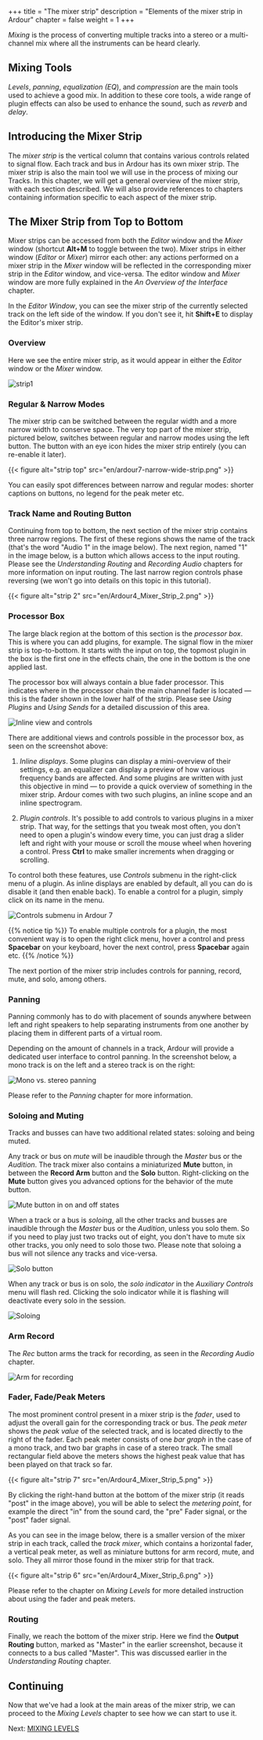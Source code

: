 +++
title = "The mixer strip"
description = "Elements of the mixer strip in Ardour"
chapter = false
weight = 1
+++

_Mixing_ is the process of converting multiple tracks into a stereo or a
multi-channel mix where all the instruments can be heard clearly.

## Mixing Tools

_Levels_, _panning_, _equalization (EQ_), and _compression_ are the main tools
used to achieve a good mix. In addition to these core tools, a wide range of
plugin effects can also be used to enhance the sound, such as _reverb_ and
_delay_.  

## Introducing the Mixer Strip

The _mixer strip_ is the vertical column that contains various controls related
to signal flow. Each track and bus in Ardour has its own mixer strip. The mixer
strip is also the main tool we will use in the process of mixing our Tracks. In
this chapter, we will get a general overview of the mixer strip, with each
section described. We will also provide references to chapters containing
information specific to each aspect of the mixer strip.

## The Mixer Strip from Top to Bottom

Mixer strips can be accessed from both the _Editor_ window and the _Mixer_
window (shortcut **Alt+M** to toggle between the two). Mixer strips in either
window (_Editor_ or _Mixer_) mirror each other: any actions performed on a mixer
strip in the _Mixer_ window will be reflected in the corresponding mixer strip
in the _Editor_ window, and vice-versa. The editor window and _Mixer_ window are
more fully explained in the _An Overview of the Interface_ chapter. 

In the _Editor Window_, you can see the mixer strip of the currently selected
track on the left side of the window. If you don't see it, hit **Shift+E** to
display the Editor's mixer strip.

### Overview

Here we see the entire mixer strip, as it would appear in either the _Editor_
window or the _Mixer_ window. 

![strip1](en/Ardour4_Mixer_Strip_1.png?height=60vh)

### Regular & Narrow Modes

The mixer strip can be switched between the regular width and a more narrow
width to conserve space. The very top part of the mixer strip, pictured below,
switches between regular and narrow modes using the left button. The button with
an eye icon hides the mixer strip entirely (you can re-enable it later).
 
{{< figure alt="strip top" src="en/ardour7-narrow-wide-strip.png" >}}

You can easily spot differences between narrow and regular modes: shorter
captions on buttons, no legend for the peak meter etc.

### Track Name and Routing Button

Continuing from top to bottom, the next section of the mixer strip contains
three narrow regions. The first of these regions shows the name of the track
(that's the word "Audio 1" in the image below). The next region, named "1" in
the image below, is a button which allows access to the input routing. Please
see the _Understanding Routing_ and _Recording Audio_ chapters for more
information on input routing. The last narrow region controls phase reversing
(we won't go into details on this topic in this tutorial). 

{{< figure alt="strip 2" src="en/Ardour4_Mixer_Strip_2.png" >}} 

### Processor Box 

The large black region at the bottom of this section is the _processor box_.
This is where you can add plugins, for example. The signal flow in the mixer
strip is top-to-bottom. It starts with the input on top, the topmost plugin in
the box is the first one in the effects chain, the one in the bottom is the one
applied last.

The processor box will always contain a blue fader processor. This indicates
where in the processor chain the main channel fader is located — this is the
fader shown in the lower half of the strip. Please see _Using Plugins_ and
_Using Sends_ for a detailed discussion of this area.

![Inline view and controls](en/ardour7-inline-views-and-controls.png?width=50vw)

There are additional views and controls possible in the processor box, as seen
on the screenshot above:

1. _Inline displays_. Some plugins can display a mini-overview of their
settings, e.g. an equalizer can display a preview of how various frequency bands
are affected. And some plugins are written with just this objective in mind — to
provide a quick overview of something in the mixer strip. Ardour comes with two
such plugins, an inline scope and an inline spectrogram.

2. _Plugin controls_. It's possible to add controls to various plugins in a
mixer strip. That way, for the settings that you tweak most often, you don't
need to open a plugin's window every time, you can just drag a slider left and
right with your mouse or scroll the mouse wheel when hovering a control. Press
**Ctrl** to make smaller increments when dragging or scrolling.

To control both these features, use _Controls_ submenu in the right-click menu
of a plugin. As inline displays are enabled by default, all you can do is
disable it (and then enable back). To enable a control for a plugin, simply click on its name in the menu.

![Controls submenu in Ardour 7](en/ardour7-plugin-controls-submenu.png?height=60vh)

{{% notice tip %}}
To enable multiple controls for a plugin, the most convenient way is to open the
right click menu, hover a control and press **Spacebar** on your keyboard, hover
the next control, press **Spacebar** again etc.
{{% /notice %}}

The next portion of the mixer strip includes controls for panning, record, mute,
and solo, among others.

### Panning

Panning commonly has to do with placement of sounds anywhere between left and
right speakers to help separating instruments from one another by placing them
in different parts of a virtual room.

Depending on the amount of channels in a track, Ardour will provide a dedicated
user interface to control panning. In the screenshot below, a mono track is on
the left and a stereo track is on the right:

![Mono vs. stereo panning](en/ardour7-mono-vs-stereo-panning.png?width=20vw)

Please refer to the _Panning_ chapter for more information.

### Soloing and Muting

Tracks and busses can have two additional related states: soloing and being
muted.

Any track or bus on _mute_ will be inaudible through the _Master_ bus or the
_Audition_. The track mixer also contains a miniaturized **Mute** button, in
between the **Record Arm** button and the **Solo** button. Right-clicking on the
**Mute** button gives you advanced options for the behavior of the mute button.

![Mute button in on and off states](en/ardour7-mute.png?width=20vw)

When a track or a bus is _soloing_, all the other tracks and busses are
inaudible through the _Master_ bus or the _Audition_, unless you solo them. So
if you need to play just two tracks out of eight, you don't have to mute six
other tracks, you only need to solo those two. Please note that soloing a bus
will not silence any tracks and vice-versa. 

![Solo button](en/ardour7-solo.png?width=20vw)

When any track or bus is on solo, the _solo indicator_ in the _Auxiliary
Controls_ menu will flash red. Clicking the solo indicator while it is flashing
will deactivate every solo in the session.

![Soloing](en/ardour7-soloing-flash-button.png?width=40vw)

### Arm Record

The _Rec_ button arms the track for recording, as seen in the _Recording Audio_ chapter.

![Arm for recording](en/ardour7-arm-rec.png?width=20vw)

### Fader, Fade/Peak Meters

The most prominent control present in a mixer strip is the _fader_, used to
adjust the overall gain for the corresponding track or bus. The _peak meter_
shows the _peak value_ of the selected track, and is located directly to the
right of the fader. Each peak meter consists of one _bar graph_ in the case of a
mono track, and two bar graphs in case of a stereo track. The small rectangular
field above the meters shows the highest peak value that has been played on that
track so far.

{{< figure alt="strip 7" src="en/Ardour4_Mixer_Strip_5.png" >}} 

By clicking the right-hand button at the bottom of the mixer strip (it reads
"post" in the image above), you will be able to select the _metering point_, for
example the direct "in" from the sound card, the "pre" Fader signal, or the
"post" fader signal.

As you can see in the image below, there is a smaller version of the mixer strip
in each track, called the _track mixer_, which contains a horizontal fader, a
vertical peak meter, as well as miniature buttons for arm record, mute, and
solo. They all mirror those found in the mixer strip for that track.

{{< figure alt="strip 6" src="en/Ardour4_Mixer_Strip_6.png" >}} 

Please refer to the chapter on _Mixing Levels_ for more detailed instruction
about using the fader and peak meters.

### Routing

Finally, we reach the bottom of the mixer strip. Here we find the **Output
Routing** button, marked as "Master" in the earlier screenshot, because it
connects to a bus called "Master". This was discussed earlier in the
_Understanding Routing_ chapter.

## Continuing

Now that we've had a look at the main areas of the mixer strip, we can proceed
to the _Mixing Levels_ chapter to see how we can start to use it. 

Next: [MIXING LEVELS](../mixing-levels)
